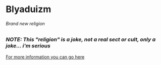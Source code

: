 # Blyaduizm
###### Brand new religion
### *NOTE: This "religion" is a joke, not a real sect or cult, only a joke... i'm serious*
[For more information you can go here](https://github.com/VantuzFed/blyaduizm/wiki "Our wiki!")
